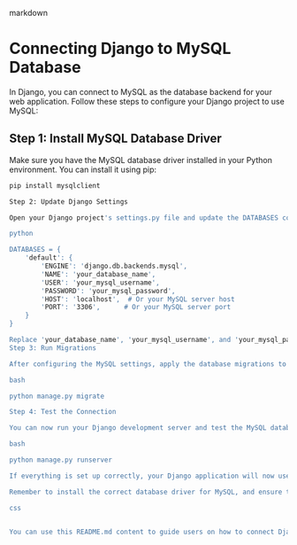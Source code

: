 markdown

# Connecting Django to MySQL Database

In Django, you can connect to MySQL as the database backend for your web application. Follow these steps to configure your Django project to use MySQL:

## Step 1: Install MySQL Database Driver

Make sure you have the MySQL database driver installed in your Python environment. You can install it using pip:

```bash
pip install mysqlclient

Step 2: Update Django Settings

Open your Django project's settings.py file and update the DATABASES configuration to use MySQL:

python

DATABASES = {
    'default': {
        'ENGINE': 'django.db.backends.mysql',
        'NAME': 'your_database_name',
        'USER': 'your_mysql_username',
        'PASSWORD': 'your_mysql_password',
        'HOST': 'localhost',  # Or your MySQL server host
        'PORT': '3306',      # Or your MySQL server port
    }
}

Replace 'your_database_name', 'your_mysql_username', and 'your_mysql_password' with your actual MySQL database name, username, and password.
Step 3: Run Migrations

After configuring the MySQL settings, apply the database migrations to create the necessary tables:

bash

python manage.py migrate

Step 4: Test the Connection

You can now run your Django development server and test the MySQL database connection:

bash

python manage.py runserver

If everything is set up correctly, your Django application will now use MySQL as the database backend.

Remember to install the correct database driver for MySQL, and ensure that the database credentials in the settings.py file are accurate. With these steps, your Django project will be connected to the MySQL database. Happy coding!

css


You can use this README.md content to guide users on how to connect Django to a MySQL database in your GitHub repository.

